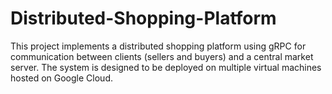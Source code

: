 # Distributed-Shopping-Platform
This project implements a distributed shopping platform using gRPC for communication between clients (sellers and buyers) and a central market server. The system is designed to be deployed on multiple virtual machines hosted on Google Cloud.
